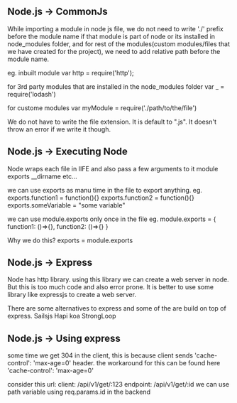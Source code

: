 ## Node.js -> CommonJs

While importing a module in node js file, we do not need to write './' prefix before the module name if that module is part of node or its installed in node_modules folder, and for rest of the modules(custom modules/files that we have created for the project), we need to add relative path before the module name.

eg. 
inbuilt module
var http = require('http');

for 3rd party modules that are installed in the node_modules folder
var _ = require('lodash')

for custome modules
var myModule = require('./path/to/the/file')

We do not have to write the file extension. It is default to ".js". It doesn't throw an error if we write it though.

## Node.js -> Executing Node

Node wraps each file in IIFE and also pass a few arguments to it
  module
  exports
  __dirname
  etc...
  
we can use exports as manu time in the file to export anything.
eg. 
exports.function1 = function(){}
exports.function2 = function(){}
exports.someVariable = "some variable"

we can use module.exports only once in the file
eg.
module.exports = {
  function1: ()=>{},
  function2: ()=>{}
}

Why we do this?
exports = module.exports

## Node.js -> Express

Node has http library. using this library we can create a web server in node. But this is too much code and also error prone.
It is better to use some library like expressjs to create a web server.

There are some alternatives to express and some of the are build on top of express.
Sailsjs
Hapi
koa
StrongLoop


## Node.js -> Using express

some time we get 304 in the client, this is because client sends 'cache-control': 'max-age=0' header. the workaround for this can be found here 'cache-control': 'max-age=0'

consider this url:
client: /api/v1/get/:123
endpoint: /api/v1/get/:id
we can use path variable using req.params.id in the backend
